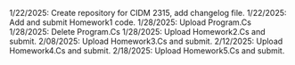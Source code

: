 1/22/2025: Create repository for CIDM 2315, add changelog file.
1/22/2025: Add and submit Homework1 code.
1/28/2025: Upload Program.Cs
1/28/2025: Delete Program.Cs
1/28/2025: Upload Homework2.Cs and submit.
2/08/2025: Upload Homework3.Cs and submit.
2/12/2025: Upload Homework4.Cs and submit.
2/18/2025: Upload Homework5.Cs and submit.
